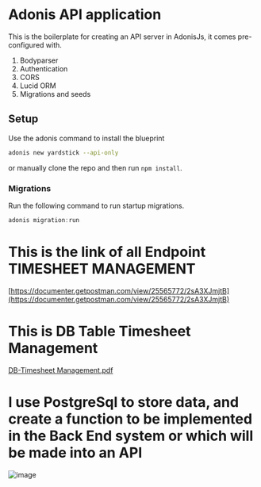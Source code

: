 # Adonis API application

This is the boilerplate for creating an API server in AdonisJs, it comes pre-configured with.

1. Bodyparser
2. Authentication
3. CORS
4. Lucid ORM
5. Migrations and seeds

## Setup

Use the adonis command to install the blueprint

```bash
adonis new yardstick --api-only
```

or manually clone the repo and then run `npm install`.


### Migrations

Run the following command to run startup migrations.

```js
adonis migration:run
```


# This is the link of all Endpoint TIMESHEET MANAGEMENT
[https://documenter.getpostman.com/view/25565772/2sA3XJmjtB](https://documenter.getpostman.com/view/25565772/2sA3XJmjtB)

# This is DB Table Timesheet Management
[DB-Timesheet Management.pdf](https://github.com/user-attachments/files/15742411/DB-Timesheet.Management.pdf)

# I use PostgreSql to store data, and create a function to be implemented in the Back End system or which will be made into an API
![image](https://github.com/radenraflyy/timesheet-management-be/assets/91299350/29cffa31-512e-4aa5-a4fa-c0922dca7777)


